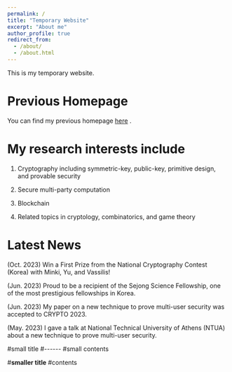 ```yaml
---
permalink: /
title: "Temporary Website"
excerpt: "About me"
author_profile: true
redirect_from: 
  - /about/
  - /about.html
---
```


This is my temporary website.

Previous Homepage
======
You can find my previous homepage [here](https://sites.google.com/view/choiwonseok/home) .



My research interests include 
======
1. Cryptography including symmetric-key, public-key, primitive design, and provable security

1. Secure multi-party computation

1. Blockchain

1. Related topics in cryptology, combinatorics, and game theory



Latest News
======
(Oct. 2023)	Win a First Prize from the National Cryptography Contest (Korea) with Minki, Yu, and Vassilis!

(Jun. 2023)	Proud to be a recipient of the Sejong Science Fellowship, one of the most prestigious fellowships in Korea.

(Jun. 2023)	My paper on a new technique to prove multi-user security was accepted to CRYPTO 2023.

(May. 2023)	I gave a talk at National Technical University of Athens (NTUA) about a new technique to prove multi-user security. 


#small title
#------
#small contents

#**smaller title**
#contents
